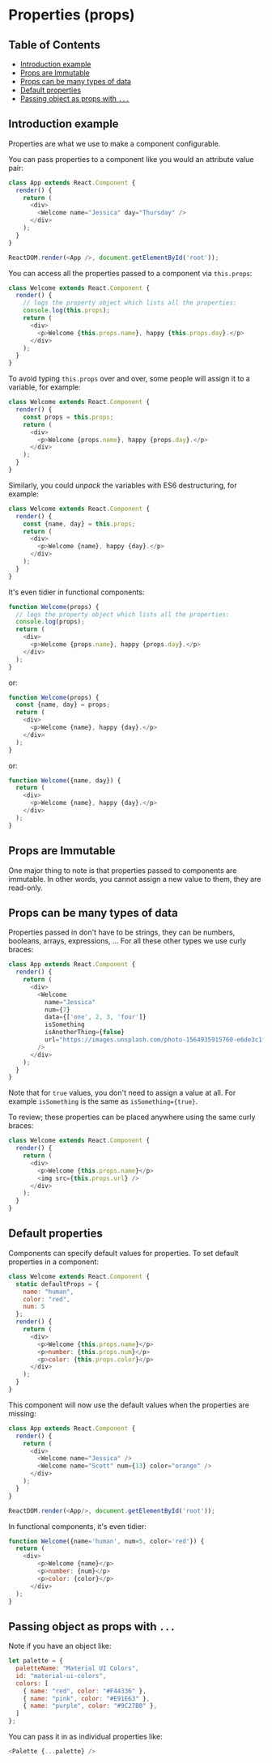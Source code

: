# Properties (props)

## Table of Contents

<!-- toc -->

- [Introduction example](#introduction-example)
- [Props are Immutable](#props-are-immutable)
- [Props can be many types of data](#props-can-be-many-types-of-data)
- [Default properties](#default-properties)
- [Passing object as props with `...`](#passing-object-as-props-with-)

<!-- tocstop -->

## Introduction example

Properties are what we use to make a component configurable.

You can pass properties to a component like you would an attribute value pair:

```javascript
class App extends React.Component {
  render() {
    return (
      <div>
        <Welcome name="Jessica" day="Thursday" />
      </div>
    );
  }
}

ReactDOM.render(<App />, document.getElementById('root'));
```

You can access all the properties passed to a component via `this.props`:

```javascript
class Welcome extends React.Component {
  render() {
    // logs the property object which lists all the properties:
    console.log(this.props);  
    return (
      <div>
        <p>Welcome {this.props.name}, happy {this.props.day}.</p>
      </div>
    );
  }
}
```

To avoid typing `this.props` over and over, some people will assign it to a variable, for example:

```javascript
class Welcome extends React.Component {
  render() {
    const props = this.props;  
    return (
      <div>
        <p>Welcome {props.name}, happy {props.day}.</p>
      </div>
    );
  }
}
```

Similarly, you could *unpack* the variables with ES6 destructuring, for example:

```javascript
class Welcome extends React.Component {
  render() {
    const {name, day} = this.props;  
    return (
      <div>
        <p>Welcome {name}, happy {day}.</p>
      </div>
    );
  }
}
```

It's even tidier in functional components:

```javascript
function Welcome(props) {
  // logs the property object which lists all the properties:
  console.log(props);
  return (
    <div>
      <p>Welcome {props.name}, happy {props.day}.</p>
    </div>
  );
}
```

or:

```javascript
function Welcome(props) {
  const {name, day} = props;
  return (
    <div>
      <p>Welcome {name}, happy {day}.</p>
    </div>
  );
}
```

or: 

```javascript
function Welcome({name, day}) {
  return (
    <div>
      <p>Welcome {name}, happy {day}.</p>
    </div>
  );
}
```


## Props are Immutable

One major thing to note is that properties passed to components are immutable. In other words, you cannot assign a new value to them, they are read-only.


## Props can be many types of data

Properties passed in don't have to be strings, they can be numbers, booleans, arrays, expressions, ... For all these other types we use curly braces:

```javascript
class App extends React.Component {
  render() {
    return (
      <div>
        <Welcome
          name="Jessica"
          num={7}
          data={['one', 2, 3, 'four']}
          isSomething
          isAnotherThing={false}
          url="https://images.unsplash.com/photo-1564935915760-e6de3c1f2b95?ixlib=rb-1.2.1&ixid=eyJhcHBfaWQiOjEyMDd9&auto=format&fit=crop&w=668&q=80"
        />
      </div>
    );
  }
}
```

Note that for `true` values, you don't need to assign a value at all. For example `isSomething` is the same as `isSomething={true}`.

To review; these properties can be placed anywhere using the same curly braces:

```javascript
class Welcome extends React.Component {
  render() {
    return (
      <div>
        <p>Welcome {this.props.name}</p>
        <img src={this.props.url} />
      </div>
    );
  }
}
```

## Default properties

Components can specify default values for properties.
To set default properties in a component:

```javascript
class Welcome extends React.Component {
  static defaultProps = {
    name: "human",
    color: "red",
    num: 5
  };
  render() {
    return (
      <div>
        <p>Welcome {this.props.name}</p>
        <p>number: {this.props.num}</p>
        <p>color: {this.props.color}</p>
      </div>
    );
  }
}
```

This component will now use the default values when the properties are missing:

```javascript
class App extends React.Component {
  render() {
    return (
      <div>
        <Welcome name="Jessica" />
        <Welcome name="Scott" num={13} color="orange" />
      </div>
    );
  }
}

ReactDOM.render(<App/>, document.getElementById('root'));
```

In functional components, it's even tidier:

```javascript
function Welcome({name='human', num=5, color='red'}) {
  return (
    <div>
        <p>Welcome {name}</p>
        <p>number: {num}</p>
        <p>color: {color}</p>
      </div>
  );
}
```


## Passing object as props with `...`

Note if you have an object like:

```javascript
let palette = {
  paletteName: "Material UI Colors",
  id: "material-ui-colors",
  colors: [
    { name: "red", color: "#F44336" },
    { name: "pink", color: "#E91E63" },
    { name: "purple", color: "#9C27B0" },
  ]
};
```

You can pass it in as individual properties like:

```javascript
<Palette {...palette} />
```
